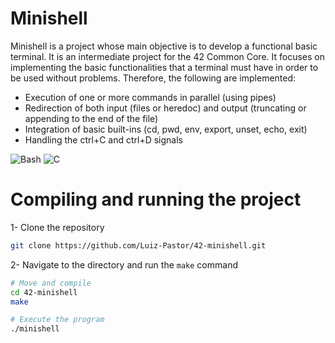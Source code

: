 # Minishell
Minishell is a project whose main objective is to develop a functional basic terminal. It is an intermediate project for the 42 Common Core. It focuses on implementing the basic functionalities that a terminal must have in order to be used without problems. Therefore, the following are implemented:
- Execution of one or more commands in parallel (using pipes)
- Redirection of both input (files or heredoc) and output (truncating or appending to the end of the file)
- Integration of basic built-ins (cd, pwd, env, export, unset, echo, exit)
- Handling the ctrl+C and ctrl+D signals

![Bash](https://camo.githubusercontent.com/9406f69901373a0b58714114af5c8b132bb50984eefff992486204ddbc8f9347/68747470733a2f2f696d672e736869656c64732e696f2f62616467652f4c696e75782d613f7374796c653d666f722d7468652d6261646765266c6f676f3d6c696e757826636f6c6f723d67726579)
![C](https://camo.githubusercontent.com/c3fd6682e8cca0f7c262a00f94ef0f65cadd0c8470669a2d7d6f3614e81b10c2/68747470733a2f2f696d672e736869656c64732e696f2f62616467652f632d2532333030353939432e7376673f7374796c653d666f722d7468652d6261646765266c6f676f3d63266c6f676f436f6c6f723d7768697465)

# Compiling and running the project
1- Clone the repository
```bash
git clone https://github.com/Luiz-Pastor/42-minishell.git
```

2- Navigate to the directory and run the `make` command
```bash
# Move and compile
cd 42-minishell
make

# Execute the program
./minishell
```
